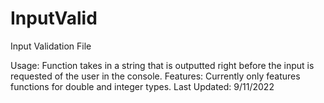 # InputValid
Input Validation File

Usage: Function takes in a string that is outputted right before the input is requested of the user in the console.
Features: Currently only features functions for double and integer types.
Last Updated: 9/11/2022
